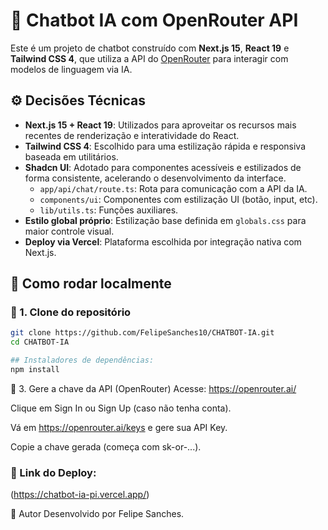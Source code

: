 # 🤖 Chatbot IA com OpenRouter API

Este é um projeto de chatbot construído com **Next.js 15**, **React 19** e **Tailwind CSS 4**, que utiliza a API do [OpenRouter](https://openrouter.ai/) para interagir com modelos de linguagem via IA.

## ⚙️ Decisões Técnicas

- **Next.js 15 + React 19**: Utilizados para aproveitar os recursos mais recentes de renderização e interatividade do React.
- **Tailwind CSS 4**: Escolhido para uma estilização rápida e responsiva baseada em utilitários.
- **Shadcn UI**: Adotado para componentes acessíveis e estilizados de forma consistente, acelerando o desenvolvimento da interface.
  - `app/api/chat/route.ts`: Rota para comunicação com a API da IA.
  - `components/ui`: Componentes com estilização UI (botão, input, etc).
  - `lib/utils.ts`: Funções auxiliares.
- **Estilo global próprio**: Estilização base definida em `globals.css` para maior controle visual.
- **Deploy via Vercel**: Plataforma escolhida por integração nativa com Next.js.


## 🧪 Como rodar localmente

### 📂 1. Clone do repositório

```bash
git clone https://github.com/FelipeSanches10/CHATBOT-IA.git
cd CHATBOT-IA

## Instaladores de dependências:
npm install

````

🔑 3. Gere a chave da API (OpenRouter)
Acesse: https://openrouter.ai/

Clique em Sign In ou Sign Up (caso não tenha conta).

Vá em https://openrouter.ai/keys e gere sua API Key.

Copie a chave gerada (começa com sk-or-...).


### 🚀 Link do Deploy:

(https://chatbot-ia-pi.vercel.app/)


👤 Autor
Desenvolvido por Felipe Sanches.
